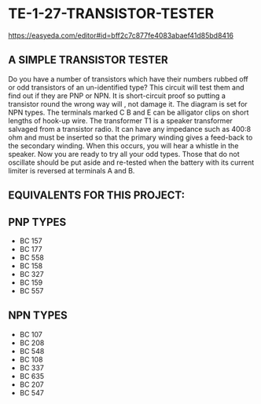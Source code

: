 # TE-1-27-TRANSISTOR-TESTER

https://easyeda.com/editor#id=bff2c7c877fe4083abaef41d85bd8416

## A SIMPLE TRANSISTOR TESTER

Do you have a number of transistors which have their numbers rubbed off or odd transistors of an un-identified type? This circuit will test them and find out if they are PNP or NPN. It is short-circuit proof so putting a transistor round the wrong way will , not damage it. The diagram is set for NPN types. The terminals marked C B and E can be alligator clips on short lengths of hook-up wire. The transformer T1 is a speaker transformer salvaged from a transistor radio. It can have any impedance such as 400:8 ohm and must be inserted so that the primary winding gives a feed-back to the secondary winding. When this occurs, you will hear a whistle in the speaker. Now you are ready to try all your odd types. Those that do not oscillate should be put aside and re-tested when the battery with its current limiter is reversed at terminals A and B. 

## EQUIVALENTS FOR THIS PROJECT:
## PNP TYPES
* BC 157
* BC 177
* BC 558
* BC 158
* BC 327
* BC 159
* BC 557

## NPN TYPES
* BC 107
* BC 208
* BC 548
* BC 108
* BC 337
* BC 635
* BC 207
* BC 547



